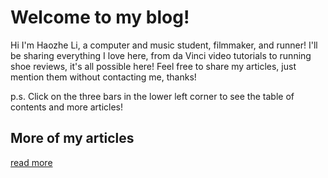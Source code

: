 # Welcome to my blog! <!-- {docsify-ignore-all} -->
Hi I'm Haozhe Li, a computer and music student, filmmaker, and runner! I'll be sharing everything I love here, from da Vinci video tutorials to running shoe reviews, it's all possible here! Feel free to share my articles, just mention them without contacting me, thanks!

p.s. Click on the three bars in the lower left corner to see the table of contents and more articles!

## More of my articles
[read more](_sidebar.md)